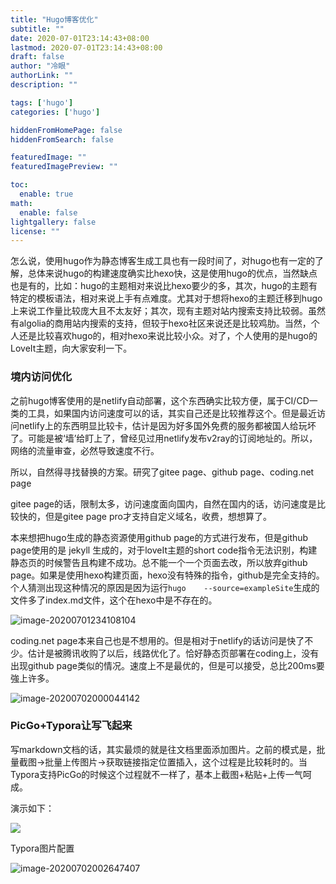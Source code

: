 ```yaml
---
title: "Hugo博客优化"
subtitle: ""
date: 2020-07-01T23:14:43+08:00
lastmod: 2020-07-01T23:14:43+08:00
draft: false
author: "冷眼"
authorLink: ""
description: ""

tags: ['hugo']
categories: ['hugo']

hiddenFromHomePage: false
hiddenFromSearch: false

featuredImage: ""
featuredImagePreview: ""

toc:
  enable: true
math:
  enable: false
lightgallery: false
license: ""
---
```


怎么说，使用hugo作为静态博客生成工具也有一段时间了，对hugo也有一定的了解，总体来说hugo的构建速度确实比hexo快，这是使用hugo的优点，当然缺点也是有的，比如：hugo的主题相对来说比hexo要少的多，其次，hugo的主题有特定的模板语法，相对来说上手有点难度。尤其对于想将hexo的主题迁移到hugo上来说工作量比较庞大且不太友好；其次，现有主题对站内搜索支持比较弱。虽然有algolia的商用站内搜索的支持，但较于hexo社区来说还是比较鸡肋。当然，个人还是比较喜欢hugo的，相对hexo来说比较小众。对了，个人使用的是hugo的LoveIt主题，向大家安利一下。

<!--more-->

### 境内访问优化

之前hugo博客使用的是netlify自动部署，这个东西确实比较方便，属于CI/CD一类的工具，如果国内访问速度可以的话，其实自己还是比较推荐这个。但是最近访问netlify上的东西明显比较卡，估计是因为好多国外免费的服务都被国人给玩坏了。可能是被‘墙’给盯上了，曾经见过用netlify发布v2ray的订阅地址的。所以，网络的流量审查，必然导致速度不行。

所以，自然得寻找替换的方案。研究了gitee page、github page、coding.net page

gitee page的话，限制太多，访问速度面向国内，自然在国内的话，访问速度是比较快的，但是gitee page pro才支持自定义域名，收费，想想算了。

本来想把hugo生成的静态资源使用github page的方式进行发布，但是github page使用的是 jekyll 生成的，对于loveIt主题的short code指令无法识别，构建静态页的时候警告且构建不成功。总不能一个一个页面去改，所以放弃github page。如果是使用hexo构建页面，hexo没有特殊的指令，github是完全支持的。个人猜测出现这种情况的原因是因为运行`hugo    --source=exampleSite`生成的文件多了index.md文件，这个在hexo中是不存在的。

![image-20200701234108104](https://lengyan-blog.oss-cn-beijing.aliyuncs.com/upload/2020-07-01/hugo博客优化/image-20200701234108104.png)

coding.net  page本来自己也是不想用的。但是相对于netlify的话访问是快了不少。估计是被腾讯收购了以后，线路优化了。恰好静态页部署在coding上，没有出现github page类似的情况。速度上不是最优的，但是可以接受，总比200ms要強上许多。

![image-20200702000044142](https://lengyan-blog.oss-cn-beijing.aliyuncs.com/upload/2020-07-01/hugo博客优化/image-20200702000044142.png)

### PicGo+Typora让写飞起来

写markdown文档的话，其实最烦的就是往文档里面添加图片。之前的模式是，批量截图->批量上传图片->获取链接指定位置插入，这个过程是比较耗时的。当Typora支持PicGo的时候这个过程就不一样了，基本上截图+粘贴+上传一气呵成。

演示如下：

![](https://lengyan-blog.oss-cn-beijing.aliyuncs.com/upload/2020-07-01/hugo博客优化/20200702003833.gif)

Typora图片配置

![image-20200702002647407](https://lengyan-blog.oss-cn-beijing.aliyuncs.com/upload/2020-07-01/hugo博客优化/20200702002649.png)






















